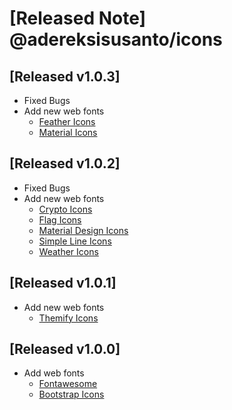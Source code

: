 # [Released Note] @adereksisusanto/icons

## [Released v1.0.3]

- Fixed Bugs
- Add new web fonts
  - [Feather Icons](https://feathericons.com/)
  - [Material Icons](https://marella.me/material-icons/demo/)

## [Released v1.0.2]

- Fixed Bugs
- Add new web fonts
  - [Crypto Icons](https://guarda.com/coins/)
  - [Flag Icons](https://flagicons.lipis.dev/)
  - [Material Design Icons](https://materialdesignicons.com/)
  - [Simple Line Icons](https://thesabbir.github.io/simple-line-icons/)
  - [Weather Icons](http://erikflowers.github.io/weather-icons/)

## [Released v1.0.1]

- Add new web fonts
  - [Themify Icons](http://themify.me/themify-icons)

## [Released v1.0.0]

- Add web fonts
  - [Fontawesome](https://fontawesome.com/)
  - [Bootstrap Icons](https://icons.getbootstrap.com/)
